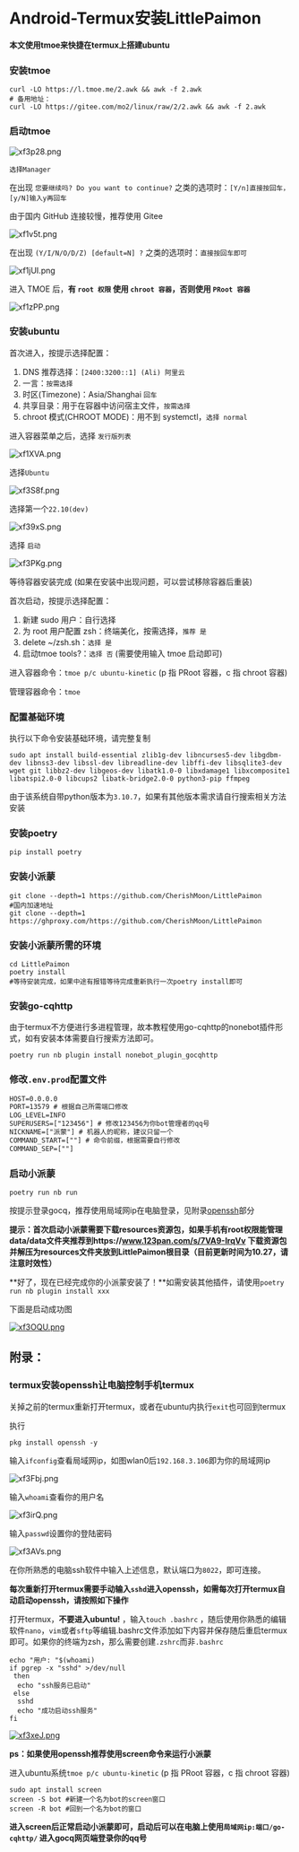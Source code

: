 # Android-Termux安装LittlePaimon

**本文使用tmoe来快捷在termux上搭建ubuntu**

### 安装tmoe

```
curl -LO https://l.tmoe.me/2.awk && awk -f 2.awk
# 备用地址：
curl -LO https://gitee.com/mo2/linux/raw/2/2.awk && awk -f 2.awk
```

### 启动tmoe

![xf3p28.png](https://s1.ax1x.com/2022/10/27/xf3p28.png)

`选择Manager`

在出现 `您要继续吗? Do you want to continue?` 之类的选项时：`[Y/n]直接按回车，[y/N]输入y再回车`

由于国内 GitHub 连接较慢，推荐使用 Gitee

![xf1v5t.png](https://s1.ax1x.com/2022/10/27/xf1v5t.png)

在出现 `(Y/I/N/O/D/Z) [default=N] ?` 之类的选项时：`直接按回车即可`

![xf1jUI.png](https://s1.ax1x.com/2022/10/27/xf1jUI.png)

进入 TMOE 后，**有 `root 权限` 使用 `chroot 容器`，否则使用 `PRoot 容器`**

![xf1zPP.png](https://s1.ax1x.com/2022/10/27/xf1zPP.png)

### 安装ubuntu

首次进入，按提示选择配置：

1. DNS 推荐选择：`[2400:3200::1] (Ali) 阿里云`
2. 一言：`按需选择`
3. 时区(Timezone)：Asia/Shanghai `回车`
4. 共享目录：用于在容器中访问宿主文件，`按需选择`
5. chroot 模式(CHROOT MODE)：用不到 systemctl，`选择 normal`

进入容器菜单之后，选择 `发行版列表`

![xf1XVA.png](https://s1.ax1x.com/2022/10/27/xf1XVA.png)

选择`Ubuntu`

![xf3S8f.png](https://s1.ax1x.com/2022/10/27/xf3S8f.png)

选择第一个`22.10(dev)`

![xf39xS.png](https://s1.ax1x.com/2022/10/27/xf39xS.png)

选择 `启动`

![xf3PKg.png](https://s1.ax1x.com/2022/10/27/xf3PKg.png)

等待容器安装完成 (如果在安装中出现问题，可以尝试移除容器后重装)

首次启动，按提示选择配置：

1. 新建 sudo 用户：自行选择
2. 为 root 用户配置 zsh：终端美化，按需选择，`推荐 是`
3. delete ~/zsh.sh：`选择 是`
4. 启动tmoe tools?：`选择 否` (需要使用输入 tmoe 启动即可)

进入容器命令：`tmoe p/c ubuntu-kinetic` (p 指 PRoot 容器，c 指 chroot 容器)

管理容器命令：`tmoe`

### 配置基础环境

执行以下命令安装基础环境，请完整复制

```
sudo apt install build-essential zlib1g-dev libncurses5-dev libgdbm-dev libnss3-dev libssl-dev libreadline-dev libffi-dev libsqlite3-dev wget git libbz2-dev libgeos-dev libatk1.0-0 libxdamage1 libxcomposite1 libatspi2.0-0 libcups2 libatk-bridge2.0-0 python3-pip ffmpeg
```

由于该系统自带python版本为`3.10.7`，如果有其他版本需求请自行搜索相关方法安装

### 安装poetry

```
pip install poetry
```

### 安装小派蒙

```
git clone --depth=1 https://github.com/CherishMoon/LittlePaimon
#国内加速地址
git clone --depth=1 https://ghproxy.com/https://github.com/CherishMoon/LittlePaimon
```

### 安装小派蒙所需的环境

```
cd LittlePaimon
poetry install
#等待安装完成，如果中途有报错等待完成重新执行一次poetry install即可
```

### 安装go-cqhttp

由于termux不方便进行多进程管理，故本教程使用go-cqhttp的nonebot插件形式，如有安装本体需要自行搜索方法即可。

```
poetry run nb plugin install nonebot_plugin_gocqhttp
```

### 修改`.env.prod`配置文件

```txt
HOST=0.0.0.0
PORT=13579 # 根据自己所需端口修改
LOG_LEVEL=INFO
SUPERUSERS=["123456"] # 修改123456为你bot管理者的qq号
NICKNAME=["派蒙"] # 机器人的昵称，建议只留一个
COMMAND_START=[""] # 命令前缀，根据需要自行修改
COMMAND_SEP=[""]
```

### 启动小派蒙

```
poetry run nb run
```

按提示登录gocq，推荐使用局域网ip在电脑登录，见附录[openssh](#termux安装openssh让电脑控制手机termux)部分

**提示：首次启动小派蒙需要下载resources资源包，如果手机有root权限能管理data/data文件夹推荐到https://www.123pan.com/s/7VA9-IrqVv 下载资源包并解压为resources文件夹放到LittlePaimon根目录（目前更新时间为10.27，请注意时效性）**

**好了，现在已经完成你的小派蒙安装了！**如需安装其他插件，请使用`poetry run nb plugin install xxx`

下面是启动成功图

[![xf3OQU.png](https://s1.ax1x.com/2022/10/27/xf3OQU.png)](https://imgse.com/i/xf3OQU)

## 附录：

### termux安装openssh让电脑控制手机termux

关掉之前的termux重新打开termux，或者在ubuntu内执行`exit`也可回到termux

执行

```shell
pkg install openssh -y 
```

输入`ifconfig`查看局域网ip，如图wlan0后`192.168.3.106`即为你的局域网ip

![xf3Fbj.png](https://s1.ax1x.com/2022/10/27/xf3Fbj.png)

输入`whoami`查看你的用户名

![xf3irQ.png](https://s1.ax1x.com/2022/10/27/xf3irQ.png)

输入`passwd`设置你的登陆密码

![xf3AVs.png](https://s1.ax1x.com/2022/10/27/xf3AVs.png)

在你所熟悉的电脑ssh软件中输入上述信息，默认端口为`8022`，即可连接。

**每次重新打开termux需要手动输入`sshd`进入openssh，如需每次打开termux自动启动openssh，请按照如下操作**

打开termux，**不要进入ubuntu!** ，输入`touch .bashrc` ，随后使用你熟悉的编辑软件`nano`，`vim`或者`sftp`等编辑.bashrc文件添加如下内容并保存随后重启termux即可。如果你的终端为zsh，那么需要创建`.zshrc`而非`.bashrc`

```
echo "用户: "$(whoami)
if pgrep -x "sshd" >/dev/null
 then
  echo "ssh服务已启动"
 else
  sshd
  echo "成功启动ssh服务"
fi
```

[![xf3xeJ.png](https://s1.ax1x.com/2022/10/27/xf3xeJ.png)](https://imgse.com/i/xf3xeJ)

**ps：如果使用openssh推荐使用screen命令来运行小派蒙**

进入ubuntu系统`tmoe p/c ubuntu-kinetic` (p 指 PRoot 容器，c 指 chroot 容器)

```
sudo apt install screen
screen -S bot #新建一个名为bot的screen窗口
screen -R bot #回到一个名为bot的窗口
```

**进入screen后正常启动小派蒙即可，启动后可以在电脑上使用`局域网ip:端口/go-cqhttp/` 进入gocq网页端登录你的qq号**
